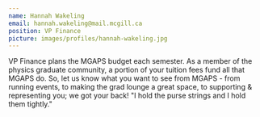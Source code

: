 ```yaml
---
name: Hannah Wakeling
email: hannah.wakeling@mail.mcgill.ca
position: VP Finance
picture: images/profiles/hannah-wakeling.jpg
---
```


VP Finance plans the MGAPS budget each semester. As a member of the physics graduate community, a portion of your tuition fees fund all that MGAPS do. So, let us know what you want to see from MGAPS - from running events, to making the grad lounge a great space, to supporting & representing you; we got your back!
"I hold the purse strings and I hold them tightly."